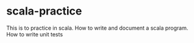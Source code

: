 # scala-practice
This is to practice in scala. How to write and document a scala program. How to write unit tests
